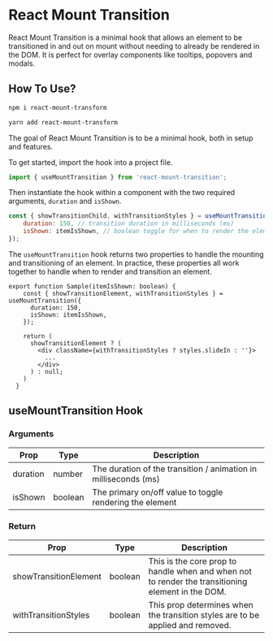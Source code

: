 # React Mount Transition

React Mount Transition is a minimal hook that allows an element to be transitioned in and out on mount without needing to already be rendered in the DOM. It is perfect for overlay components like tooltips, popovers and modals.

## How To Use?

```bash
npm i react-mount-transform
```

```bash
yarn add react-mount-transform
```

The goal of React Mount Transition is to be a minimal hook, both in setup and features.

To get started, import the hook into a project file.

```jsx
import { useMountTransition } from 'react-mount-transition';
```

Then instantiate the hook within a component with the two required arguments, `duration` and `isShown`.

```jsx
const { showTransitionChild, withTransitionStyles } = useMountTransition({
    duration: 150, // transition duration in milliseconds (ms)
    isShown: itemIsShown, // boolean toggle for when to render the element
});
```

The `useMountTransition` hook returns two properties to handle the mounting and transitioning of an element. In practice, these properties all work together to handle when to render and transition an element.

```tsx
export function Sample(itemIsShown: boolean) {
    const { showTransitionElement, withTransitionStyles } = useMountTransition({
      duration: 150,
      isShown: itemIsShown,
    });

    return (
      showTransitionElement ? (
        <div className={withTransitionStyles ? styles.slideIn : ''}>
          ...
        </div>
      ) : null;
    )
  }
```

## useMountTransition Hook

### Arguments

| Prop     | Type    | Description                                                     |
| -------- | ------- | --------------------------------------------------------------- |
| duration | number  | The duration of the transition / animation in milliseconds (ms) |
| isShown  | boolean | The primary on/off value to toggle rendering the element        |

### Return

| Prop                  | Type    | Description                                                                                       |
| --------------------- | ------- | ------------------------------------------------------------------------------------------------- |
| showTransitionElement | boolean | This is the core prop to handle when and when not to render the transitioning element in the DOM. |
| withTransitionStyles  | boolean | This prop determines when the transition styles are to be applied and removed.                    |
